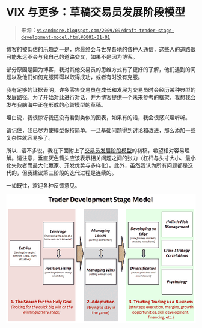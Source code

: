 <!--yml

类别：未分类

日期：2024 年 05 月 18 日 17:28:13

-->

# VIX 与更多：草稿交易员发展阶段模型

> 来源：[`vixandmore.blogspot.com/2009/09/draft-trader-stage-development-model.html#0001-01-01`](http://vixandmore.blogspot.com/2009/09/draft-trader-stage-development-model.html#0001-01-01)

博客的被低估的乐趣之一是，你最终会与世界各地的各种人通信，这些人的道路很可能永远不会与我自己的道路交叉，如果不是因为博客。

部分原因是因为博客，我对其他交易员的思维方式有了更好的了解，他们遇到的问题以及他们如何克服障碍以取得成功，或者有时没有克服。

我有足够的证据表明，许多零售交易员在成长和发展为交易员时会经历某种典型的发展路径。为了开始对此进行对话，并为博客提供一个未来参考的框架，我想我会发布我脑海中正在形成的心智模型的草稿。

坦白说，我很惊讶我还没有看到类似的图表，如果有的话，我会很感兴趣听听。

请记住，我已尽力使模型保持简单。一旦基础问题得到讨论和改进，那么添加一些复杂性就容易多了。

所以...话不多说，我在下面附上了[交易员发展阶段模型](http://vixandmore.blogspot.com/search/label/trader%20development%20stage%20model)的初稿，希望相对容易理解。请注意，垂直灰色箭头应该表示相关问题之间的张力（杠杆与头寸大小、最小化失败者而最大化赢家、开发优势与多样化）。此外，虽然我认为所有问题都是迭代的，但我建议第三阶段的迭代过程是连续的。

一如既往，欢迎各种反馈意见。

![](img/1437b50d5d971b32c0ffd3a01c049f35.png)
